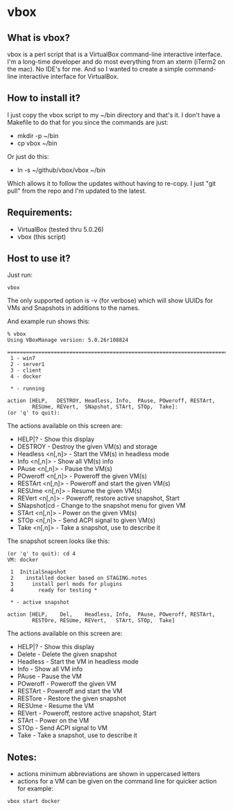 # vbox

## What is vbox?

vbox is a perl script that is a VirtualBox command-line interactive
interface. I'm a long-time developer and do most everything from an xterm
(iTerm2 on the mac). No IDE's for me. And so I wanted to create a simple
command-line interactive interface for VirtualBox.


## How to install it?

I just copy the vbox script to my ~/bin directory and that's it. I don't
have a Makefile to do that for you since the commands are just:

 * mkdir -p ~/bin
 * cp vbox ~/bin


 Or just do this:


 * ln -s ~/github/vbox/vbox ~/bin

Which allows it to follow the updates without having to re-copy. I just "git
pull" from the repo and I'm updated to the latest.


## Requirements:

 * VirtualBox (tested thru 5.0.26)
 * vbox (this script)


## Host to use it?

Just run:
```
vbox
```

The only supported option is -v (for verbose) which will show UUIDs for VMs
and Snapshots in additions to the names.

And example run shows this:

```
% vbox
Using VBoxManage version: 5.0.26r108824

===============================================================================
 1 - win7
 2 - server1
 3 - client
 4 - docker

 * - running

action [HELP,   DESTROY, Headless, Info,  PAuse, POweroff, RESTArt,
        RESUme, REVert,  SNapshot, STArt, STOp,  Take]:
(or 'q' to quit):
```
The actions available on this screen are:

* HELP|?             - Show this display
* DESTROY <n>        - Destroy the given VM(s) and storage
* Headless <n[,n]>   - Start the VM(s) in headless mode
* Info <n[,n]>       - Show all VM(s) info
* PAuse <n[,n]>      - Pause the VM(s)
* POweroff <n[,n]>   - Poweroff the given VM(s)
* RESTArt <n[,n]>    - Poweroff and start the given VM(s)
* RESUme <n[,n]>     - Resume the given VM(s)
* REVert <n[,n]>     - Poweroff, restore active snapshot, Start
* SNapshot|cd <n>    - Change to the snapshot menu for given VM
* STArt <n[,n]>      - Power on the given VM(s)
* STOp <n[,n]>       - Send ACPI signal to given VM(s)
* Take <n[,n]> <str> - Take a snapshot, use <str> to describe it


The snapshot screen looks like this:

```
(or 'q' to quit): cd 4
VM: docker

 1  InitialSnapshot
 2    installed docker based on STAGING.notes
 3      install perl mods for plugins
 4        ready for testing *

 * - active snapshot

action [HELP,    Del,    Headless, Info,  PAuse, POweroff, RESTArt,
        RESTOre, RESUme, REVert,   STArt, STOp,  Take]
```

The actions available on this screen are:

* HELP|?      - Show this display
* Delete <n>  - Delete the given snapshot
* Headless    - Start the VM in headless mode
* Info        - Show all VM info
* PAuse       - Pause the VM
* POweroff    - Poweroff the given VM
* RESTArt     - Poweroff and start the VM
* RESTore <n> - Restore the given snapshot
* RESUme      - Resume the VM
* REVert      - Poweroff, restore active snapshot, Start
* STArt       - Power on the VM
* STOp        - Send ACPI signal to VM
* Take <str>  - Take a snapshot, use <str> to describe it

## Notes:
* actions minimum abbreviations are shown in uppercased letters
* actions for a VM can be given on the command line for quicker action for example:
```
vbox start docker
```
